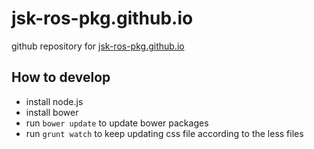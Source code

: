 jsk-ros-pkg.github.io
===

github repository for [jsk-ros-pkg.github.io](http://jsk-ros-pkg.github.io)

How to develop
---

* install node.js
* install bower
* run `bower update` to update bower packages
* run `grunt watch` to keep updating css file according to the less files
